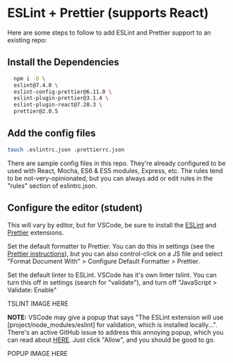 # ESLint + Prettier (supports React)

Here are some steps to follow to add ESLint and Prettier support to an existing repo:

## Install the Dependencies

```sh
  npm i -D \
  eslint@7.4.0 \
  eslint-config-prettier@6.11.0 \
  eslint-plugin-prettier@3.1.4 \
  eslint-plugin-react@7.20.3 \
  prettier@2.0.5
```

## Add the config files

```sh
touch .eslintrc.json .prettierrc.json
```

There are sample config files in this repo. They're already configured to be used with React, Mocha, ES6 & ES5 modules, Express, etc. The rules tend to be not-very-opinionated, but you can always add or edit rules in the "rules" section of eslintrc.json.

## Configure the editor (student)

This will vary by editor, but for VSCode, be sure to install the [ESLint](https://github.com/Microsoft/vscode-eslint) and [Prettier](https://github.com/prettier/prettier-vscode) extensions.

Set the default formatter to Prettier. You can do this in settings (see the [Prettier instructions](https://github.com/prettier/prettier-vscode#default-formatter)), but you can also control-click on a JS file and select "Format Document With" > Configure Default Formatter > Prettier.

Set the default linter to ESLint. VSCode has it's own linter tslint. You can turn this off in settings (search for "validate"), and turn off "JavaScript > Validate: Enable"

TSLINT IMAGE HERE

**NOTE:** VSCode may give a popup that says "The ESLint extension will use [project/node_modules/eslint] for validation, which is installed locally...". There's an active GitHub issue to address this annoying popup, which you can read about [HERE](https://github.com/microsoft/vscode-eslint/issues/1012). Just click "Allow", and you should be good to go.

POPUP IMAGE HERE
